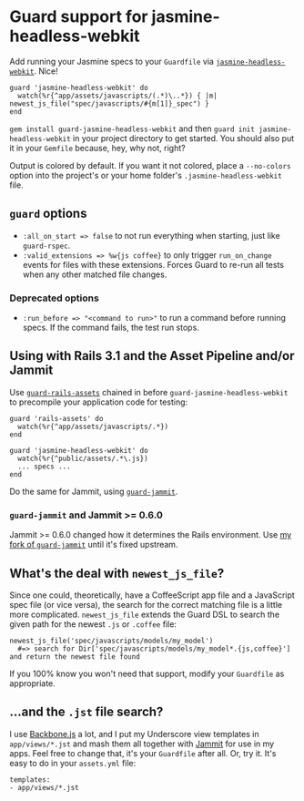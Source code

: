 # Guard support for jasmine-headless-webkit

Add running your Jasmine specs to your `Guardfile` via [`jasmine-headless-webkit`](http://github.com/johnbintz/jasmine-headless-webkit/). Nice!

    guard 'jasmine-headless-webkit' do
      watch(%r{^app/assets/javascripts/(.*)\..*}) { |m| newest_js_file("spec/javascripts/#{m[1]}_spec") }
    end

`gem install guard-jasmine-headless-webkit` and then `guard init jasmine-headless-webkit` in your project directory to get started.
You should also put it in your `Gemfile` because, hey, why not, right?

Output is colored by default. If you want it not colored, place a `--no-colors` option into the project's or your
home folder's `.jasmine-headless-webkit` file.

## `guard` options

* `:all_on_start => false` to not run everything when starting, just like `guard-rspec`.
* `:valid_extensions => %w{js coffee}` to only trigger `run_on_change` events for files with these extensions. Forces Guard to re-run all tests when any other matched file changes.

### Deprecated options
* `:run_before => "<command to run>"` to run a command before running specs. If the command fails, the test run stops.

## Using with Rails 3.1 and the Asset Pipeline and/or Jammit

Use [`guard-rails-assets`](https://github.com/dnagir/guard-rails-assets) chained in before `guard-jasmine-headless-webkit` to precompile your application
code for testing:

    guard 'rails-assets' do
      watch(%r{^app/assets/javascripts/.*})
    end

    guard 'jasmine-headless-webkit' do
      watch(%r{^public/assets/.*\.js})
      ... specs ...
    end

Do the same for Jammit, using [`guard-jammit`](http://github.com/guard/guard-jammit).

### `guard-jammit` and Jammit >= 0.6.0

Jammit >= 0.6.0 changed how it determines the Rails environment. Use [my fork of `guard-jammit`](http://github.com/johnbintz/guard-jammit) until it's fixed upstream.

## What's the deal with `newest_js_file`?

Since one could, theoretically, have a CoffeeScript app file and a JavaScript spec file (or vice versa), the search for the correct matching
file is a little more complicated. `newest_js_file` extends the Guard DSL to search the given path for the newest `.js` or `.coffee` file:

    newest_js_file('spec/javascripts/models/my_model')
      #=> search for Dir['spec/javascripts/models/my_model*.{js,coffee}'] and return the newest file found

If you 100% know you won't need that support, modify your `Guardfile` as appropriate.

## ...and the `.jst` file search?

I use [Backbone.js](http://documentcloud.github.com/backbone/) a lot, and I put my Underscore view templates in `app/views/*.jst` 
and mash them all together with [Jammit](https://github.com/documentcloud/jammit) for use in my apps. Feel free to change that, it's your `Guardfile` after all.
Or, try it. It's easy to do in your `assets.yml` file:

    templates:
    - app/views/*.jst

